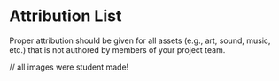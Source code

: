# Attribution List

Proper attribution should be given for all assets (e.g., art, sound, music, etc.) that is not
authored by members of your project team.

// all images were student made!